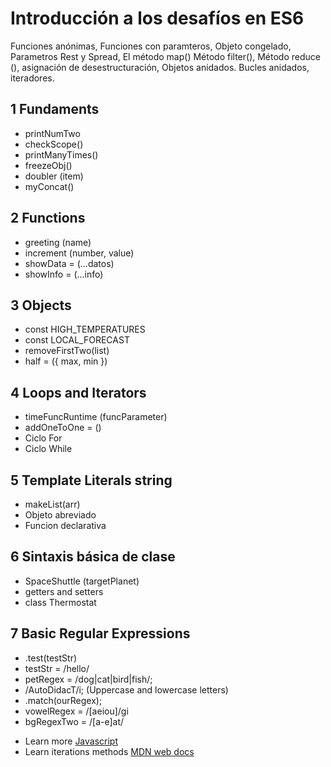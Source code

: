# Introducción a los desafíos en ES6


Funciones anónimas, Funciones con paramteros, Objeto congelado, Parametros Rest y Spread, El método map()
Método filter(), Método reduce (), asignación de desestructuración, Objetos anidados. Bucles anidados, iteradores.

## 1 Fundaments

- printNumTwo
- checkScope()
- printManyTimes()
- freezeObj()
- doubler (item)
- myConcat()

## 2 Functions

- greeting (name)
- increment (number, value)
- showData = (...datos)
- showInfo = (...info)

## 3 Objects

- const HIGH_TEMPERATURES
- const LOCAL_FORECAST
- removeFirstTwo(list)
- half = ({ max, min })

## 4 Loops and Iterators

- timeFuncRuntime (funcParameter)
- addOneToOne = ()
- Ciclo For
- Ciclo While

## 5 Template Literals string

- makeList(arr)
- Objeto abreviado
- Funcion declarativa

## 6 Sintaxis básica de clase

- SpaceShuttle (targetPlanet)
- getters and setters
- class Thermostat

## 7 Basic Regular Expressions

- .test(testStr)
- testStr = /hello/
- petRegex = /dog|cat|bird|fish/;
- /AutoDidacT/i; (Uppercase and lowercase letters)
- .match(ourRegex);
- vowelRegex = /[aeiou]/gi
- bgRegexTwo = /[a-e]at/


* Learn more [Javascript](https://javascript.info/)
* Learn iterations methods [MDN web docs](https://developer.mozilla.org/en-US/docs/Web/JavaScript/Reference/Global_Objects/Array#Iteration_methods) 

